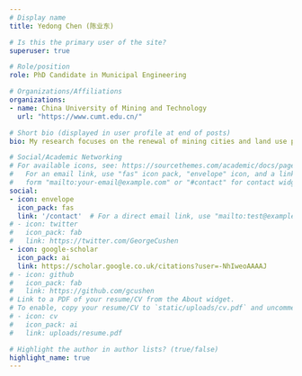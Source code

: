 ```yaml
---
# Display name
title: Yedong Chen (陈业东)

# Is this the primary user of the site?
superuser: true

# Role/position
role: PhD Candidate in Municipal Engineering

# Organizations/Affiliations
organizations:
- name: China University of Mining and Technology
  url: "https://www.cumt.edu.cn/"

# Short bio (displayed in user profile at end of posts)
bio: My research focuses on the renewal of mining cities and land use planning, particularly within the framework of compact city concepts.

# Social/Academic Networking
# For available icons, see: https://sourcethemes.com/academic/docs/page-builder/#icons
#   For an email link, use "fas" icon pack, "envelope" icon, and a link in the
#   form "mailto:your-email@example.com" or "#contact" for contact widget.
social:
- icon: envelope
  icon_pack: fas
  link: '/contact'  # For a direct email link, use "mailto:test@example.org".
# - icon: twitter
#   icon_pack: fab
#   link: https://twitter.com/GeorgeCushen
- icon: google-scholar
  icon_pack: ai
  link: https://scholar.google.co.uk/citations?user=-NhIweoAAAAJ
# - icon: github
#   icon_pack: fab
#   link: https://github.com/gcushen
# Link to a PDF of your resume/CV from the About widget.
# To enable, copy your resume/CV to `static/uploads/cv.pdf` and uncomment the lines below.
# - icon: cv
#   icon_pack: ai
#   link: uploads/resume.pdf

# Highlight the author in author lists? (true/false)
highlight_name: true
---
```

